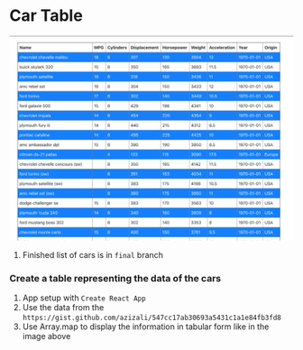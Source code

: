 # Car Table

![Image](./cars-list.png)

1. Finished list of cars is in `final` branch

### Create a table representing the data of the cars
1. App setup with `Create React App`
1. Use the data from the `https://gist.github.com/azizali/547cc17ab30693a5431c1a1e84fb3fd8`
1. Use Array.map to display the information in tabular form like in the image above
